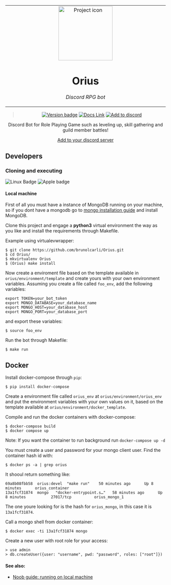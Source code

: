 <table align="center"><tr><td align="center" width="9999">

<img src="https://opengameart.org/sites/default/files/styles/medium/public/cutewizard.png" align="center" width="170" alt="Project icon">

# Orius

*Discord RPG bot*

</td></tr>

</table>    

<div align="center">

> [![Version badge](https://img.shields.io/badge/version-1.4.5-silver.svg)]()
[![Docs Link](https://badgen.net/badge/docs/github_wiki?icon=github)](https://github.com/brunolcarli/Orius/wiki)
[![Add to discord](https://badgen.net/badge/icon/discord?icon=discord&label)](https://discord.com/api/oauth2/authorize?client_id=776075554817310730&permissions=1074261056&scope=bot)


Discord Bot for Role Playing Game such as leveling up, skill gathering and guild member battles!

[Add to your discord server](https://discord.com/api/oauth2/authorize?client_id=776075554817310730&permissions=1074261056&scope=bot)

</div>


## Developers

### Cloning and executing

![Linux Badge](https://img.shields.io/badge/OS-Linux-black.svg)
![Apple badge](https://badgen.net/badge/OS/OSX/:color?icon=apple)


#### Local machine

First of all you must have a instance of MongoDB running on your machine, so if you
dont have a mongodb go to [mongo installation guide](https://docs.mongodb.com/manual/installation/) and install MongoDB.

Clone this project and engage a **python3** virtual environment the way as you like and install the requirements through Makefile.

Example using virtualevwrapper:

```
$ git clone https://github.com/brunolcarli/Orius.git
$ cd Orius/
$ mkvirtualenv Orius
$ (Orius) make install
```

Now create a enviroment file based on the template available in `orius/environment/template` and create yours with your own environment variables. Assuming you create a file called `foo_env`, add the following variables:

```
export TOKEN=your_bot_token
export MONGO_DATABASE=your_database_name
export MONGO_HOST=your_database_host
export MONGO_PORT=your_database_port
```

and export these variables:

```
$ source foo_env
```

Run the bot through Makefile:

```
$ make run
```

## Docker

Install docker-compose through `pip`:

```
$ pip install docker-compose
```

Create a environment file called `orius_env` at `orius/environment/orius_env` and put the environment variables with your own values on it, based on the template available at `orius/environment/docker_template`.

Compile and run the docker containers with docker-compose:

```
$ docker-compose build
$ docker compose up
```

Note: If you want the container to run background run `docker-compose up -d`

You must create a user and password for your mongo client user. Find the container hash id with:

```
$ docker ps -a | grep orius
```

It shooul return something like:

```
69a8b08fbb58  orius:devel  "make run"    50 minutes ago      Up 8 minutes      orius_container                                                                                                
13a1fcf31874  mongo   "docker-entrypoint.s…"   58 minutes ago      Up 8 minutes           27017/tcp          orius_mongo_1
```

The one youre looking for is the hash for `orius_mongo`, in this case it is `13a1fcf31874`.

Call a mongo shell from docker container:

```
$ docker exec -ti 13a1fcf31874 mongo
```

Create a new user with root role for your access:

```
> use admin
> db.createUser({user: "username", pwd: "password", roles: ["root"]})
```


#### See also:

- [Noob guide: running on local machine](https://github.com/brunolcarli/Orius/wiki/Noob-Guide:-Develop-and-run)